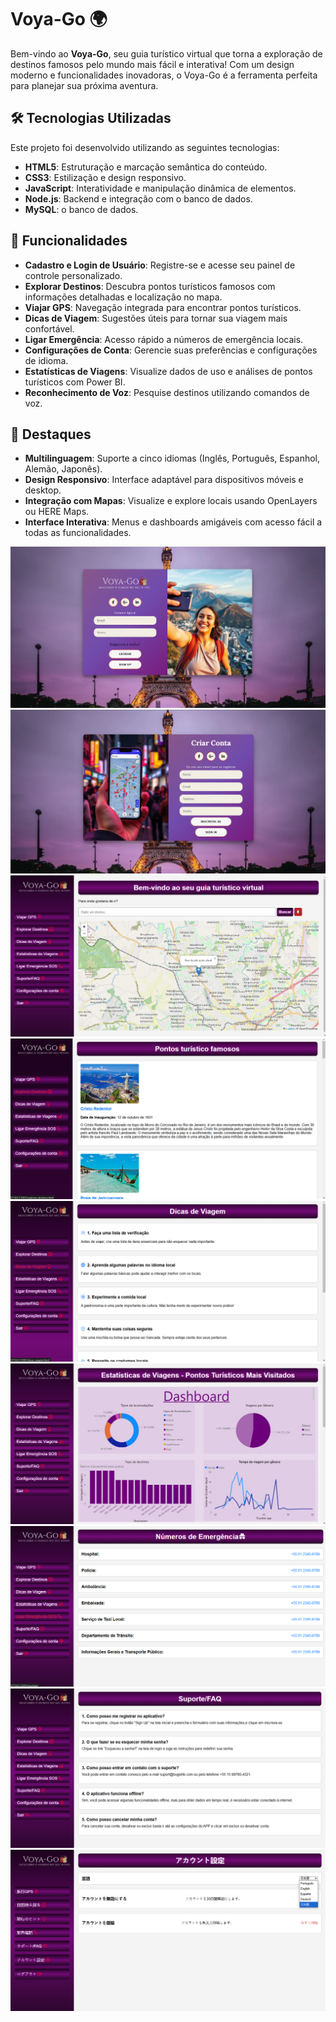 # Voya-Go 🌍

Bem-vindo ao **Voya-Go**, seu guia turístico virtual que torna a exploração de destinos famosos pelo mundo mais fácil e interativa! Com um design moderno e funcionalidades inovadoras, o Voya-Go é a ferramenta perfeita para planejar sua próxima aventura.

## 🛠️ Tecnologias Utilizadas

Este projeto foi desenvolvido utilizando as seguintes tecnologias:

- **HTML5**: Estruturação e marcação semântica do conteúdo.
- **CSS3**: Estilização e design responsivo.
- **JavaScript**: Interatividade e manipulação dinâmica de elementos.
- **Node.js**: Backend e integração com o banco de dados.
- **MySQL**: o banco de dados.

## 🚀 Funcionalidades

- **Cadastro e Login de Usuário**: Registre-se e acesse seu painel de controle personalizado.
- **Explorar Destinos**: Descubra pontos turísticos famosos com informações detalhadas e localização no mapa.
- **Viajar GPS**: Navegação integrada para encontrar pontos turísticos.
- **Dicas de Viagem**: Sugestões úteis para tornar sua viagem mais confortável.
- **Ligar Emergência**: Acesso rápido a números de emergência locais.
- **Configurações de Conta**: Gerencie suas preferências e configurações de idioma.
- **Estatísticas de Viagens**: Visualize dados de uso e análises de pontos turísticos com Power BI.
- **Reconhecimento de Voz**: Pesquise destinos utilizando comandos de voz.

## 🌟 Destaques

- **Multilinguagem**: Suporte a cinco idiomas (Inglês, Português, Espanhol, Alemão, Japonês).
- **Design Responsivo**: Interface adaptável para dispositivos móveis e desktop.
- **Integração com Mapas**: Visualize e explore locais usando OpenLayers ou HERE Maps.
- **Interface Interativa**: Menus e dashboards amigáveis com acesso fácil a todas as funcionalidades.

![ALT Text](img/Login.png)
![ALT Text](img/criar-conta.png)
![ALT Text](img/dashboard.png)
![ALT Text](img/explorar.png)
![ALT Text](img/dicas.png)
![ALT Text](img/powerbi.png)
![ALT Text](img/sos.png)
![ALT Text](img/faq.png)
![ALT Text](img/config.png)




